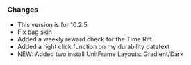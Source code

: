 ### Changes ###

  * This version is for 10.2.5
  * Fix bag skin
  * Added a weekly reward check for the Time Rift
  * Added a right click function on my durability datatext
  * NEW: Added two install UnitFrame Layouts: Gradient/Dark


